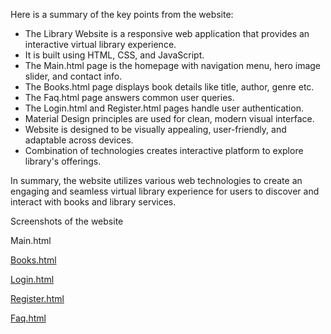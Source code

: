 Here is a summary of the key points from the website:

- The Library Website is a responsive web application that provides an interactive virtual library experience.
- It is built using HTML, CSS, and JavaScript.
- The Main.html page is the homepage with navigation menu, hero image slider, and contact info.
- The Books.html page displays book details like title, author, genre etc.
- The Faq.html page answers common user queries.
- The Login.html and Register.html pages handle user authentication.
- Material Design principles are used for clean, modern visual interface.
- Website is designed to be visually appealing, user-friendly, and adaptable across devices.
- Combination of technologies creates interactive platform to explore library's offerings.
  
In summary, the website utilizes various web technologies to create an engaging and seamless virtual library experience for users to discover and interact with books and library services.

Screenshots of the website

Main.html
<a href="https://i.imgur.com/Zf9wV8a.jpg">

Books.html
<a href="https://i.imgur.com/O4hNMDX.jpg">

Login.html
<a href="https://i.imgur.com/PmHmxbL.jpg">

Register.html
<a href="https://i.imgur.com/DkUcIfh.jpg">

Faq.html
<a href="https://i.imgur.com/NPWBJQO.jpg">
